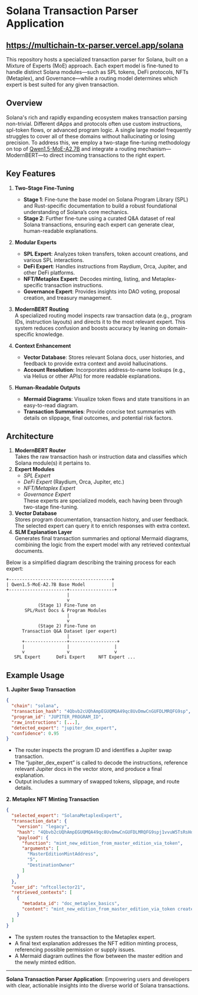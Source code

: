 # Solana Transaction Parser Application
## https://multichain-tx-parser.vercel.app/solana

This repository hosts a specialized transaction parser for Solana, built on a Mixture of Experts (MoE) approach. Each expert model is fine-tuned to handle distinct Solana modules—such as SPL tokens, DeFi protocols, NFTs (Metaplex), and Governance—while a routing model determines which expert is best suited for any given transaction.

## Overview

Solana's rich and rapidly expanding ecosystem makes transaction parsing non-trivial. Different dApps and protocols often use custom instructions, spl-token flows, or advanced program logic. A single large model frequently struggles to cover all of these domains without hallucinating or losing precision. To address this, we employ a two-stage fine-tuning methodology on top of [Qwen1.5-MoE-A2.7B](https://huggingface.co/Qwen/Qwen1.5-MoE-A2.7B) and integrate a routing mechanism—ModernBERT—to direct incoming transactions to the right expert.

## Key Features

1. **Two-Stage Fine-Tuning**  
   - **Stage 1**: Fine-tune the base model on Solana Program Library (SPL) and Rust-specific documentation to build a robust foundational understanding of Solana’s core mechanics.  
   - **Stage 2**: Further fine-tune using a curated Q&A dataset of real Solana transactions, ensuring each expert can generate clear, human-readable explanations.

2. **Modular Experts**  
   - **SPL Expert**: Analyzes token transfers, token account creations, and various SPL interactions.  
   - **DeFi Expert**: Handles instructions from Raydium, Orca, Jupiter, and other DeFi platforms.  
   - **NFT/Metaplex Expert**: Decodes minting, listing, and Metaplex-specific transaction instructions.  
   - **Governance Expert**: Provides insights into DAO voting, proposal creation, and treasury management.

3. **ModernBERT Routing**  
   A specialized routing model inspects raw transaction data (e.g., program IDs, instruction layouts) and directs it to the most relevant expert. This system reduces confusion and boosts accuracy by leaning on domain-specific knowledge.

4. **Context Enhancement**  
   - **Vector Database**: Stores relevant Solana docs, user histories, and feedback to provide extra context and avoid hallucinations.  
   - **Account Resolution**: Incorporates address-to-name lookups (e.g., via Helius or other APIs) for more readable explanations.

5. **Human-Readable Outputs**  
   - **Mermaid Diagrams**: Visualize token flows and state transitions in an easy-to-read diagram.  
   - **Transaction Summaries**: Provide concise text summaries with details on slippage, final outcomes, and potential risk factors.

## Architecture

1. **ModernBERT Router**  
   Takes the raw transaction hash or instruction data and classifies which Solana module(s) it pertains to.  
2. **Expert Modules**  
   - _SPL Expert_  
   - _DeFi Expert_ (Raydium, Orca, Jupiter, etc.)  
   - _NFT/Metaplex Expert_  
   - _Governance Expert_  
   These experts are specialized models, each having been through two-stage fine-tuning.  
3. **Vector Database**  
   Stores program documentation, transaction history, and user feedback. The selected expert can query it to enrich responses with extra context.  
4. **SLM Explanation Layer**  
   Generates final transaction summaries and optional Mermaid diagrams, combining the logic from the expert model with any retrieved contextual documents.

Below is a simplified diagram describing the training process for each expert:

```
+---------------------------------------+
| Qwen1.5-MoE-A2.7B Base Model          |
+----------------------+-----------------+
                       |
                       v
            (Stage 1) Fine-Tune on
       SPL/Rust Docs & Program Modules
                       |
                       v
            (Stage 2) Fine-Tune on
      Transaction Q&A Dataset (per expert)
                       |
      +----------------+------------------+
      |                |                 |
      v                v                 v
   SPL Expert      DeFi Expert     NFT Expert ...
```

## Example Usage

**1. Jupiter Swap Transaction**

```json
{
  "chain": "solana",
  "transaction_hash": "4Qbvb2cUQhAmpEGUQMQA49qc8UvDmwCnGUFDLMRQFG9sp",
  "program_id": "JUPITER_PROGRAM_ID",
  "raw_instructions": [...],
  "detected_expert": "jupiter_dex_expert",
  "confidence": 0.95
}
```

- The router inspects the program ID and identifies a Jupiter swap transaction.  
- The “jupiter_dex_expert” is called to decode the instructions, reference relevant Jupiter docs in the vector store, and produce a final explanation.  
- Output includes a summary of swapped tokens, slippage, and route details.

**2. Metaplex NFT Minting Transaction**

```json
{
  "selected_expert": "SolanaMetaplexExpert",
  "transaction_data": {
    "version": "legacy",
    "hash": "4Qbvb2cUQhAmpEGUQMQA49qc8UvDmwCnGUFDLMRQFG9spj1vvuW5TsRsHdvs6uzw",
    "payload": {
      "function": "mint_new_edition_from_master_edition_via_token",
      "arguments": [
        "MasterEditionMintAddress",
        "5",
        "DestinationOwner"
      ]
    }
  },
  "user_id": "nftcollector21",
  "retrieved_contexts": [
    {
      "metadata_id": "doc_metaplex_basics",
      "content": "mint_new_edition_from_master_edition_via_token creates limited editions from a master NFT..."
    }
  ]
}
```

- The system routes the transaction to the Metaplex expert.  
- A final text explanation addresses the NFT edition minting process, referencing possible permission or supply issues.  
- A Mermaid diagram outlines the flow between the master edition and the newly minted edition.

---

**Solana Transaction Parser Application**: Empowering users and developers with clear, actionable insights into the diverse world of Solana transactions.
